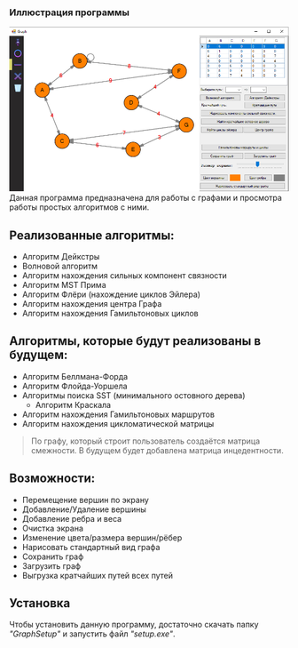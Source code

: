 ### Иллюстрация программы ###
![Иллюстрация к проекту](Graph/illustration.png)
Данная программа предназначена для работы с графами и просмотра работы простых алгоритмов с ними.
## Реализованные алгоритмы: ##
 - Алгоритм Дейкстры
 - Волновой алгоритм
 - Алгоритм нахождения сильных компонент связности
 - Алгоритм MST Прима
 - Алгоритм Флёри (нахождение циклов Эйлера)
 - Алгоритм нахождения центра Графа
 - Алгоритм нахождения Гамильтоновых циклов

## Алгоритмы, которые будут реализованы в будущем: ##
 - Алгоритм Беллмана-Форда
 - Алгоритм Флойда-Уоршела
 - Алгоритмы поиска SST (минимального остовного дерева) 
   * Алгоритм Краскала
 - Алгоритм нахождения Гамильтоновых маршрутов
 - Алгоритм нахождения цикломатической матрицы
 
>По графу, который строит пользователь создаётся матрица смежности. 
>В будущем будет добавлена матрица инцедентности.

## Возможности: ##
 - Перемещение вершин по экрану
 - Добавление/Удаление вершины
 - Добавление ребра и веса
 - Очистка экрана
 - Изменение цвета/размера вершин/рёбер
 - Нарисовать стандартный вид графа
 - Сохранить граф
 - Загрузить граф
 - Выгрузка кратчайших путей всех путей

## Установка ##
Чтобы установить данную программу, достаточно скачать папку *"GraphSetup"* и запустить файл *"setup.exe"*.

